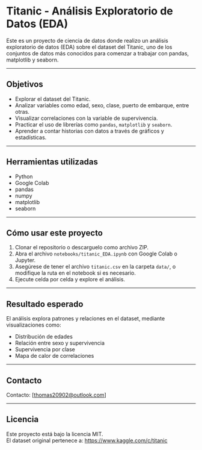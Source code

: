 # Titanic - Análisis Exploratorio de Datos (EDA)

Este es un proyecto de ciencia de datos donde realizo un análisis exploratorio de datos (EDA) sobre el dataset del Titanic, uno de los conjuntos de datos más conocidos para comenzar a trabajar con pandas, matplotlib y seaborn.

---

## Objetivos

- Explorar el dataset del Titanic.
- Analizar variables como edad, sexo, clase, puerto de embarque, entre otras.
- Visualizar correlaciones con la variable de supervivencia.
- Practicar el uso de librerías como `pandas`, `matplotlib` y `seaborn`.
- Aprender a contar historias con datos a través de gráficos y estadísticas.

---

## Herramientas utilizadas

- Python
- Google Colab
- pandas
- numpy
- matplotlib
- seaborn

---

## Cómo usar este proyecto

1. Clonar el repositorio o descarguelo como archivo ZIP.
2. Abra el archivo `notebooks/titanic_EDA.ipynb` con Google Colab o Jupyter.
3. Asegúrese de tener el archivo `titanic.csv` en la carpeta `data/`, o modifique la ruta en el notebook si es necesario.
4. Ejecute celda por celda y explore el análisis.

---

## Resultado esperado

El análisis explora patrones y relaciones en el dataset, mediante visualizaciones como:

- Distribución de edades
- Relación entre sexo y supervivencia
- Supervivencia por clase
- Mapa de calor de correlaciones

---

## Contacto

Contacto: [thomas20902@outlook.com]

---

## Licencia

Este proyecto está bajo la licencia MIT.  
El dataset original pertenece a: https://www.kaggle.com/c/titanic
